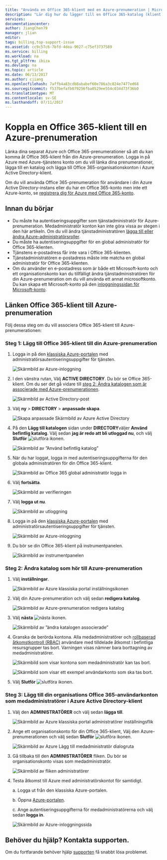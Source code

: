 ```yaml
---
title: "Använda en Office 365-klient med en Azure-prenumeration | Microsoft Docs"
description: "Lär dig hur du lägger till en Office 365-katalog (klient) till en Azure-prenumeration."
services: 
documentationcenter: 
author: JiangChen79
manager: jlian
editor: 
tags: billing,top-support-issue
ms.assetid: cc9c57c6-7bfd-4dea-9027-c75ef3737589
ms.service: billing
ms.workload: na
ms.tgt_pltfrm: ibiza
ms.devlang: na
ms.topic: article
ms.date: 06/13/2017
ms.author: cjiang
ms.openlocfilehash: 7affb4a83cdb8ababef60e786a3c824e7477ed68
ms.sourcegitcommit: f537befafb079256fba0529ee554c034d73f36b0
ms.translationtype: MT
ms.contentlocale: sv-SE
ms.lasthandoff: 07/11/2017
---
```

# <a name="associate-an-office-365-tenant-to-an-azure-subscription"></a>Koppla en Office 365-klient till en Azure-prenumeration
Länka dina separat Azure och Office 365-prenumerationer så att du kan komma åt Office 365-klient från din Azure-prenumeration. Logga in på Azure med Azure-tjänstens konto om du vill länka dina prenumerationer, lägga till en katalog och lägga till Office 365-organisationskonton i Azure Active Directory-klient.

Om du vill använda Office 365-prenumeration för användare i din Azure Active Directory-instans eller du har en Office 365-konto men inte ett Azure-konto, se [registrera dig för Azure med Office 365-konto](billing-use-existing-office-365-account-azure-subscription.md). 

## <a name="before-you-begin"></a>Innan du börjar
* Du måste ha autentiseringsuppgifter som tjänstadministratör för Azure-prenumeration. Medadministratör konton kan inte göra vissa av stegen i den här artikeln. Om du vill ändra tjänstadministratören [lägga till eller ändra Azure-administratörsroller](billing-add-change-azure-subscription-administrator.md#change-service-administrator-for-a-subscription).
* Du måste ha autentiseringsuppgifter för en global administratör för Office 365-klienten.
* Tjänstens e-postadress får inte vara i Office 365-klienten.
* Tjänstadministratören e-postadress måste inte matcha en global administratör för Office 365-klienten.
* Om du använder en e-postadress som är både ett Microsoft-konto och ett organisationskonto kan du tillfälligt ändra tjänstadministratören för din Azure-prenumeration om du vill använda ett annat microsoftkonto. Du kan skapa ett Microsoft-konto på den [inloggningssidan för Microsoft-konto](https://signup.live.com/).

## <a name="link-office-365-tenant-to-azure-subscription"></a>Länken Office 365-klient till Azure-prenumeration
Följ dessa steg om du vill associera Office 365-klient till Azure-prenumerationen:

### <a name="step-1-add-office-365-tenant-to-your-azure-subscription"></a>Steg 1: Lägg till Office 365-klient till din Azure-prenumeration

1. Logga in på den [klassiska Azure-portalen](https://manage.windowsazure.com/) med administratörsautentiseringsuppgifter för tjänsten.

    ![Skärmbild av Azure-inloggning](./media/billing-add-office-365-tenant-to-azure-subscription/s313_azure-sign-in-service-admin.png)

2. I den vänstra rutan, Välj **ACTIVE DIRECTORY**. Du bör se Office 365-klient. Om du ser det gå vidare till [steg 2: Ändra katalogen som är associerade med Azure-prenumerationen](#Step2).
   
   ![Skärmbild av Active Directory-post](./media/billing-add-office-365-tenant-to-azure-subscription/s35-classic-portal-active-directory-entry.png)

3. Välj **ny** > **DIRECTORY** > **anpassade skapa**.
   
    ![Skapa anpassade Skärmbild av Azure Active Directory](./media/billing-add-office-365-tenant-to-azure-subscription/s37-aad-custom-create.png)
   
4. På den **Lägg till katalogen** sidan under **DIRECTORY**väljer **Använd befintlig katalog**. Välj sedan **jag är redo att bli utloggad nu**, och välj **Slutför** ![slutföra ikonen](./media/billing-add-office-365-tenant-to-azure-subscription/s38_complete-icon.png).
   
    ![Skärmbild av ”Använd befintlig katalog”](./media/billing-add-office-365-tenant-to-azure-subscription/s39_add-directory-use-existing.png)
   
5. När du har loggat, logga in med autentiseringsuppgifterna för den globala administratören för din Office 365-klient.
   
    ![Skärmbild av Office 365 global administratör logga in](./media/billing-add-office-365-tenant-to-azure-subscription/s310_sign-in-global-admin-office-365.png)
   
6. Välj **fortsätta**.
   
    ![Skärmbild av verifieringen](./media/billing-add-office-365-tenant-to-azure-subscription/s311_use-contoso-directory-azure-verify.png)
   
7. Välj **logga ut nu**.
   
    ![Skärmbild av utloggning](./media/billing-add-office-365-tenant-to-azure-subscription/s312_use-contoso-directory-azure-confirm-and-sign-out.png)
   
8. Logga in på den [klassiska Azure-portalen](https://manage.windowsazure.com/) med administratörsautentiseringsuppgifter för tjänsten.
   
    ![Skärmbild av Azure-inloggning](./media/billing-add-office-365-tenant-to-azure-subscription/s313_azure-sign-in-service-admin.png)
   
9. Du bör se din Office 365-klient på instrumentpanelen.
   
    ![Skärmbild av instrumentpanelen](./media/billing-add-office-365-tenant-to-azure-subscription/s314_office-365-tenant-appear-in-azure.png)

### <a name="Step2"></a>Steg 2: Ändra katalog som hör till Azure-prenumeration
   
1. Välj **inställningar**.
   
    ![Skärmbild av Azure klassiska portal inställningsikonen](./media/billing-add-office-365-tenant-to-azure-subscription/s315_azure-classic-portal-settings-icon.png)
   
2. Välj din Azure-prenumeration och välj sedan **redigera katalog**.

    ![Skärmbild av Azure-prenumeration redigera katalog](./media/billing-add-office-365-tenant-to-azure-subscription/s316_azure-subscription-edit-directory.png)
   
3. Välj **nästa** ![nästa ikonen](./media/billing-add-office-365-tenant-to-azure-subscription/s317_next-icon.png).
   
    ![Skärmbild av ”ändra katalogen associerade”](./media/billing-add-office-365-tenant-to-azure-subscription/s318_azure-change-associated-directory.png)
   
4. Granska de berörda kontona. Alla medadministratörer och [rollbaserad åtkomstkontroll (RBAC)](../active-directory/role-based-access-control-configure.md) användare med tilldelade åtkomst i befintliga resursgrupper tas bort. Varningen visas nämner bara borttagning av medadministratörer.
      
    ![Skärmbild som visar kontona som medadministratör kan tas bort.](./media/billing-add-office-365-tenant-to-azure-subscription/s322_azure-confirm-directory-mapping.png)
   
    ![Skärmbild som visar ett exempel användarkonto som ska tas bort.](./media/billing-add-office-365-tenant-to-azure-subscription/s325_assigned-users-removed-resource-groups.png)
   
5. Välj **Slutför** ![slutföra ikonen](./media/billing-add-office-365-tenant-to-azure-subscription/s38_complete-icon.png).

### <a name="step-3-add-your-office-365-organizational-accounts-as-co-administrators-to-the-azure-active-directory-tenant"></a>Steg 3: Lägg till din organisations Office 365-användarkonton som medadministratörer i Azure Active Directory-klient
   
1. Välj den **ADMINISTRATÖRER** och välj sedan **lägga till**.
   
    ![Skärmbild av Azure klassiska portal administratörer inställningsflik](./media/billing-add-office-365-tenant-to-azure-subscription/s319_azure-classic-portal-settings-administrators.png)
   
2. Ange ett organisationskonto för din Office 365-klient, Välj den Azure-prenumerationen och välj sedan **Slutför** ![slutföra ikonen](./media/billing-add-office-365-tenant-to-azure-subscription/s38_complete-icon.png).
   
    ![Skärmbild av Azure Lägg till medadministratör dialogruta](./media/billing-add-office-365-tenant-to-azure-subscription/s320_azure-add-co-administrator.png)
   
3. Gå tillbaka till den **ADMINISTRATÖRER** fliken. Du bör se organisationskonto visas som medadministratör.
   
    ![Skärmbild av fliken administratörer](./media/billing-add-office-365-tenant-to-azure-subscription/s321_azure-co-administrator-added.png)
4.  Testa åtkomst till Azure med administratörskontot för samtidigt.
   
    a. Logga ut från den klassiska Azure-portalen.
   
    b. Öppna [Azure-portalen](https://portal.azure.com/).
   
    c. Ange autentiseringsuppgifterna för medadministratörerna och välj sedan **logga in**.
   
    ![Skärmbild av Azure-inloggningssida](./media/billing-add-office-365-tenant-to-azure-subscription/s324_azure-sign-in-with-co-admin.png)

## <a name="need-help-contact-support"></a>Behöver du hjälp? Kontakta supporten.
Om du fortfarande behöver hjälp [supporten](https://portal.azure.com/?#blade/Microsoft_Azure_Support/HelpAndSupportBlade) få snabbt lösa problemet.


